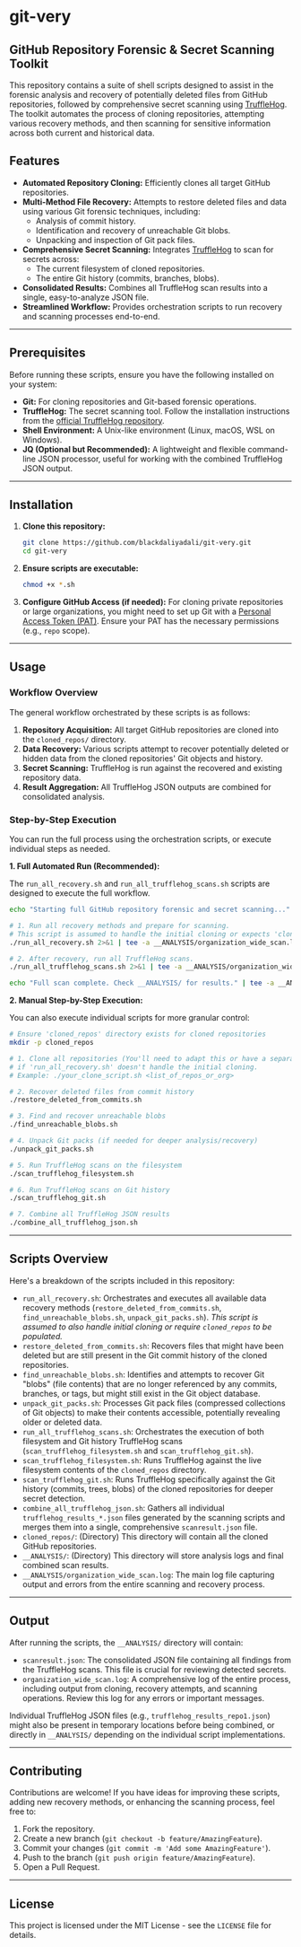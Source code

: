 # git-very

## GitHub Repository Forensic & Secret Scanning Toolkit

This repository contains a suite of shell scripts designed to assist in the forensic analysis and recovery of potentially deleted files from GitHub repositories, followed by comprehensive secret scanning using [TruffleHog](https://github.com/trufflesecurity/trufflehog). The toolkit automates the process of cloning repositories, attempting various recovery methods, and then scanning for sensitive information across both current and historical data.



## Features

  * **Automated Repository Cloning:** Efficiently clones all target GitHub repositories.
  * **Multi-Method File Recovery:** Attempts to restore deleted files and data using various Git forensic techniques, including:
      * Analysis of commit history.
      * Identification and recovery of unreachable Git blobs.
      * Unpacking and inspection of Git pack files.
  * **Comprehensive Secret Scanning:** Integrates [TruffleHog](https://github.com/trufflesecurity/trufflehog) to scan for secrets across:
      * The current filesystem of cloned repositories.
      * The entire Git history (commits, branches, blobs).
  * **Consolidated Results:** Combines all TruffleHog scan results into a single, easy-to-analyze JSON file.
  * **Streamlined Workflow:** Provides orchestration scripts to run recovery and scanning processes end-to-end.

-----

## Prerequisites

Before running these scripts, ensure you have the following installed on your system:

  * **Git:** For cloning repositories and Git-based forensic operations.
  * **TruffleHog:** The secret scanning tool. Follow the installation instructions from the [official TruffleHog repository](https://github.com/trufflesecurity/trufflehog).
  * **Shell Environment:** A Unix-like environment (Linux, macOS, WSL on Windows).
  * **JQ (Optional but Recommended):** A lightweight and flexible command-line JSON processor, useful for working with the combined TruffleHog JSON output.

-----

## Installation

1.  **Clone this repository:**
    ```bash
    git clone https://github.com/blackdaliyadali/git-very.git
    cd git-very
    ```
2.  **Ensure scripts are executable:**
    ```bash
    chmod +x *.sh
    ```
3.  **Configure GitHub Access (if needed):**
    For cloning private repositories or large organizations, you might need to set up Git with a [Personal Access Token (PAT)](https://docs.github.com/en/authentication/keeping-your-account-and-data-secure/creating-a-personal-access-token). Ensure your PAT has the necessary permissions (e.g., `repo` scope).

-----

## Usage

### Workflow Overview

The general workflow orchestrated by these scripts is as follows:

1.  **Repository Acquisition:** All target GitHub repositories are cloned into the `cloned_repos/` directory.
2.  **Data Recovery:** Various scripts attempt to recover potentially deleted or hidden data from the cloned repositories' Git objects and history.
3.  **Secret Scanning:** TruffleHog is run against the recovered and existing repository data.
4.  **Result Aggregation:** All TruffleHog JSON outputs are combined for consolidated analysis.

### Step-by-Step Execution

You can run the full process using the orchestration scripts, or execute individual steps as needed.

**1. Full Automated Run (Recommended):**

The `run_all_recovery.sh` and `run_all_trufflehog_scans.sh` scripts are designed to execute the full workflow.

```bash
echo "Starting full GitHub repository forensic and secret scanning..." | tee -a __ANALYSIS/organization_wide_scan.log

# 1. Run all recovery methods and prepare for scanning.
# This script is assumed to handle the initial cloning or expects 'cloned_repos' to be populated.
./run_all_recovery.sh 2>&1 | tee -a __ANALYSIS/organization_wide_scan.log

# 2. After recovery, run all TruffleHog scans.
./run_all_trufflehog_scans.sh 2>&1 | tee -a __ANALYSIS/organization_wide_scan.log

echo "Full scan complete. Check __ANALYSIS/ for results." | tee -a __ANALYSIS/organization_wide_scan.log
```

**2. Manual Step-by-Step Execution:**

You can also execute individual scripts for more granular control:

```bash
# Ensure 'cloned_repos' directory exists for cloned repositories
mkdir -p cloned_repos

# 1. Clone all repositories (You'll need to adapt this or have a separate script for it
# if 'run_all_recovery.sh' doesn't handle the initial cloning.
# Example: ./your_clone_script.sh <list_of_repos_or_org>

# 2. Recover deleted files from commit history
./restore_deleted_from_commits.sh

# 3. Find and recover unreachable blobs
./find_unreachable_blobs.sh

# 4. Unpack Git packs (if needed for deeper analysis/recovery)
./unpack_git_packs.sh

# 5. Run TruffleHog scans on the filesystem
./scan_trufflehog_filesystem.sh

# 6. Run TruffleHog scans on Git history
./scan_trufflehog_git.sh

# 7. Combine all TruffleHog JSON results
./combine_all_trufflehog_json.sh
```

-----

## Scripts Overview

Here's a breakdown of the scripts included in this repository:

  * `run_all_recovery.sh`: Orchestrates and executes all available data recovery methods (`restore_deleted_from_commits.sh`, `find_unreachable_blobs.sh`, `unpack_git_packs.sh`). *This script is assumed to also handle initial cloning or require `cloned_repos` to be populated.*
  * `restore_deleted_from_commits.sh`: Recovers files that might have been deleted but are still present in the Git commit history of the cloned repositories.
  * `find_unreachable_blobs.sh`: Identifies and attempts to recover Git "blobs" (file contents) that are no longer referenced by any commits, branches, or tags, but might still exist in the Git object database.
  * `unpack_git_packs.sh`: Processes Git pack files (compressed collections of Git objects) to make their contents accessible, potentially revealing older or deleted data.
  * `run_all_trufflehog_scans.sh`: Orchestrates the execution of both filesystem and Git history TruffleHog scans (`scan_trufflehog_filesystem.sh` and `scan_trufflehog_git.sh`).
  * `scan_trufflehog_filesystem.sh`: Runs TruffleHog against the live filesystem contents of the `cloned_repos` directory.
  * `scan_trufflehog_git.sh`: Runs TruffleHog specifically against the Git history (commits, trees, blobs) of the cloned repositories for deeper secret detection.
  * `combine_all_trufflehog_json.sh`: Gathers all individual `trufflehog_results_*.json` files generated by the scanning scripts and merges them into a single, comprehensive `scanresult.json` file.
  * `cloned_repos/`: (Directory) This directory will contain all the cloned GitHub repositories.
  * `__ANALYSIS/`: (Directory) This directory will store analysis logs and final combined scan results.
  * `__ANALYSIS/organization_wide_scan.log`: The main log file capturing output and errors from the entire scanning and recovery process.

-----

## Output

After running the scripts, the `__ANALYSIS/` directory will contain:

  * `scanresult.json`: The consolidated JSON file containing all findings from the TruffleHog scans. This file is crucial for reviewing detected secrets.
  * `organization_wide_scan.log`: A comprehensive log of the entire process, including output from cloning, recovery attempts, and scanning operations. Review this log for any errors or important messages.

Individual TruffleHog JSON files (e.g., `trufflehog_results_repo1.json`) might also be present in temporary locations before being combined, or directly in `__ANALYSIS/` depending on the individual script implementations.

-----

## Contributing

Contributions are welcome\! If you have ideas for improving these scripts, adding new recovery methods, or enhancing the scanning process, feel free to:

1.  Fork the repository.
2.  Create a new branch (`git checkout -b feature/AmazingFeature`).
3.  Commit your changes (`git commit -m 'Add some AmazingFeature'`).
4.  Push to the branch (`git push origin feature/AmazingFeature`).
5.  Open a Pull Request.

-----

## License

This project is licensed under the MIT License - see the `LICENSE` file for details.
